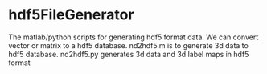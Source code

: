 # hdf5FileGenerator

The matlab/python scripts for generating hdf5 format data. We can convert vector or matrix to a hdf5 database. nd2hdf5.m is to generate 3d data to hdf5 database. nd2hdf5.py generates 3d data and 3d label maps in hdf5 format
